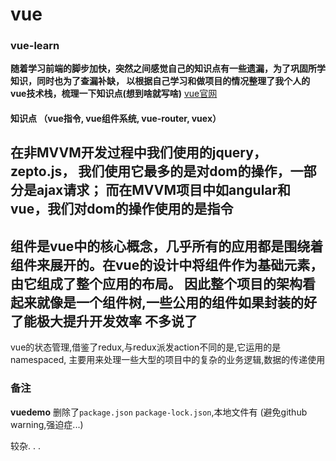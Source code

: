 # vue
### vue-learn
**随着学习前端的脚步加快，突然之间感觉自己的知识点有一些遗漏，为了巩固所学知识，同时也为了查漏补缺，
以根据自己学习和做项目的情况整理了我个人的vue技术栈，梳理一下知识点(想到啥就写啥)**
[vue官网](https://router.vuejs.org/zh/)

#### 知识点 （vue指令, vue组件系统, vue-router, vuex）
在非MVVM开发过程中我们使用的jquery，zepto.js， 我们使用它最多的是对dom的操作，一部分是ajax请求；
而在MVVM项目中如angular和vue，我们对dom的操作使用的是指令
---
组件是vue中的核心概念，几乎所有的应用都是围绕着组件来展开的。在vue的设计中将组件作为基础元素，由它组成了整个应用的布局。
因此整个项目的架构看起来就像是一个组件树,一些公用的组件如果封装的好了能极大提升开发效率
不多说了
---
vue的状态管理,借鉴了redux,与redux派发action不同的是,它运用的是namespaced, 主要用来处理一些大型的项目中的复杂的业务逻辑,数据的传递使用

### 备注
**vuedemo** 删除了`package.json` `package-lock.json`,本地文件有 (避免github warning,强迫症...)

较杂. . .
